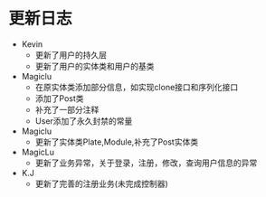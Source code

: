# 更新日志
- Kevin
    * 更新了用户的持久层
    * 更新了用户的实体类和用户的基类
- Magiclu
    * 在原实体类添加部分信息，如实现clone接口和序列化接口
    * 添加了Post类
    * 补充了一部分注释
    * User添加了永久封禁的常量
- Magiclu
    * 更新了实体类Plate,Module,补充了Post实体类
- MagicLu
    * 更新了业务异常，关于登录，注册，修改，查询用户信息的异常
- K.J
    * 更新了完善的注册业务(未完成控制器)